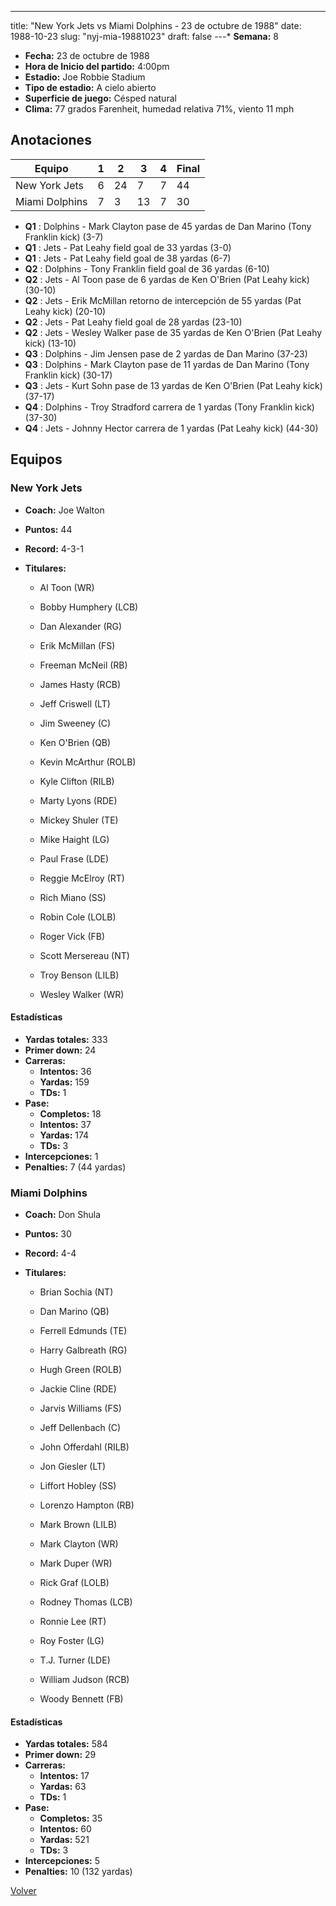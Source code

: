 ---
title: "New York Jets vs Miami Dolphins - 23 de octubre de 1988"
date: 1988-10-23
slug: "nyj-mia-19881023"
draft: false
---* **Semana:** 8
* **Fecha:** 23 de octubre de 1988
* **Hora de Inicio del partido:** 4:00pm
* **Estadio:** Joe Robbie Stadium
* **Tipo de estadio:** A cielo abierto
* **Superficie de juego:** Césped natural
* **Clima:** 77 grados Farenheit, humedad relativa 71%, viento 11 mph




## Anotaciones
| Equipo | 1 | 2 | 3 | 4 | Final |
|--------|---|---|---|---|-------|
| New York Jets  | 6 | 24 | 7 | 7  | 44 |
| Miami Dolphins  | 7 | 3 | 13 | 7  | 30 |
* **Q1** : Dolphins - Mark Clayton pase de 45 yardas de Dan Marino (Tony Franklin kick) (3-7)
* **Q1** : Jets - Pat Leahy field goal de 33 yardas (3-0)
* **Q1** : Jets - Pat Leahy field goal de 38 yardas (6-7)
* **Q2** : Dolphins - Tony Franklin field goal de 36 yardas (6-10)
* **Q2** : Jets - Al Toon pase de 6 yardas de Ken O'Brien (Pat Leahy kick) (30-10)
* **Q2** : Jets - Erik McMillan retorno de intercepción de 55 yardas (Pat Leahy kick) (20-10)
* **Q2** : Jets - Pat Leahy field goal de 28 yardas (23-10)
* **Q2** : Jets - Wesley Walker pase de 35 yardas de Ken O'Brien (Pat Leahy kick) (13-10)
* **Q3** : Dolphins - Jim Jensen pase de 2 yardas de Dan Marino (37-23)
* **Q3** : Dolphins - Mark Clayton pase de 11 yardas de Dan Marino (Tony Franklin kick) (30-17)
* **Q3** : Jets - Kurt Sohn pase de 13 yardas de Ken O'Brien (Pat Leahy kick) (37-17)
* **Q4** : Dolphins - Troy Stradford carrera de 1 yardas (Tony Franklin kick) (37-30)
* **Q4** : Jets - Johnny Hector carrera de 1 yardas (Pat Leahy kick) (44-30)


## Equipos


### New York Jets
* **Coach:** Joe Walton
* **Puntos:** 44
* **Record:** 4-3-1
* **Titulares:** 

  * Al Toon (WR) 

  * Bobby Humphery (LCB) 

  * Dan Alexander (RG) 

  * Erik McMillan (FS) 

  * Freeman McNeil (RB) 

  * James Hasty (RCB) 

  * Jeff Criswell (LT) 

  * Jim Sweeney (C) 

  * Ken O'Brien (QB) 

  * Kevin McArthur (ROLB) 

  * Kyle Clifton (RILB) 

  * Marty Lyons (RDE) 

  * Mickey Shuler (TE) 

  * Mike Haight (LG) 

  * Paul Frase (LDE) 

  * Reggie McElroy (RT) 

  * Rich Miano (SS) 

  * Robin Cole (LOLB) 

  * Roger Vick (FB) 

  * Scott Mersereau (NT) 

  * Troy Benson (LILB) 

  * Wesley Walker (WR) 

#### Estadísticas
* **Yardas totales:** 333
* **Primer down:** 24
* **Carreras:**
  * **Intentos:** 36
  * **Yardas:** 159
  * **TDs:** 1
* **Pase:**
  * **Completos:** 18
  * **Intentos:** 37
  * **Yardas:** 174
  * **TDs:** 3
* **Intercepciones:** 1
* **Penalties:** 7 (44 yardas)

### Miami Dolphins
* **Coach:** Don Shula
* **Puntos:** 30
* **Record:** 4-4
* **Titulares:** 

  * Brian Sochia (NT) 

  * Dan Marino (QB) 

  * Ferrell Edmunds (TE) 

  * Harry Galbreath (RG) 

  * Hugh Green (ROLB) 

  * Jackie Cline (RDE) 

  * Jarvis Williams (FS) 

  * Jeff Dellenbach (C) 

  * John Offerdahl (RILB) 

  * Jon Giesler (LT) 

  * Liffort Hobley (SS) 

  * Lorenzo Hampton (RB) 

  * Mark Brown (LILB) 

  * Mark Clayton (WR) 

  * Mark Duper (WR) 

  * Rick Graf (LOLB) 

  * Rodney Thomas (LCB) 

  * Ronnie Lee (RT) 

  * Roy Foster (LG) 

  * T.J. Turner (LDE) 

  * William Judson (RCB) 

  * Woody Bennett (FB) 

#### Estadísticas
* **Yardas totales:** 584
* **Primer down:** 29
* **Carreras:**
  * **Intentos:** 17
  * **Yardas:** 63
  * **TDs:** 1
* **Pase:**
  * **Completos:** 35
  * **Intentos:** 60
  * **Yardas:** 521
  * **TDs:** 3
* **Intercepciones:** 5
* **Penalties:** 10 (132 yardas)


[Volver](/historia/1988)
